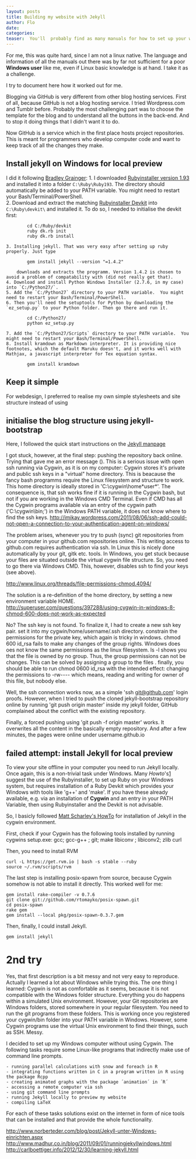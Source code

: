 ```yaml
---
layout: posts
title: Building my website with Jekyll 
author: Flo
date: 
categories:
teaser:  You'll  probably find as many manuals for how to set up your website with Jekyll as you find websites set up with Jekyll. Apparently everybody who tried that fabulous simple static site generator feels the urge to write down how it was done. I admit, I can't resist. So, this post is not for you readers, but for my own records. No warranties. 
---
```


For me, this was quite hard, since I am not a linux native. The language and information of all the manuals out there was by far not sufficient for a poor **Windows user** like me, even if Linux basic knowledge is at hand. I take it as a challenge. 

I try to document here how it worked out for me. 

Blogging via GitHub is very different from other blog hosting services. First of all, because GitHub is not a blog hosting service. I tried Wordpress.com and Tumblr before. Probably the most challenging part was to choose the template for the blog and to understand all the buttons in the back-end. And to stop it doing things that I didn't want it to do.

Now GitHub is a service which in the first place hosts project repositories. This is meant for programmers who develop computer code and want to keep track of all the changes they make. 



## Install jekyll on Windows for local preview

I did it following [Bradley Grainger](http://bradleygrainger.com/2011/09/07/how-to-use-github-pages-on-windows.html): 
	1. I downloaded [Rubyinstaller version 1.93](http://rubyinstaller.org/downloads/) and installed it into a folder `C:\Ruby\Ruby193`. The directory should automatically be added to your PATH variable. You might need to restart your Bash/Terminal/PowerShell.  
	2. Download and extract the matching [Rubyinstaller Devkit](http://rubyinstaller.org/downloads/) into `C:\Ruby\devkit\` and installed it. To do so, I needed to initialise the devkit first: 

			cd C:/Ruby/devkit
			ruby dk.rb init
			ruby dk.rb install
	
	3. Installing jekyll. That was very easy after setting up ruby properly. Just type
	
			gem install jekyll --version "=1.4.2"
			
		downloads and extracts the programm. Version 1.4.2 is chosen to avoid a problem of compatability with (did not really get that). 
	4. Download and install Python Windows Installer (2.7.6, in my case) into `C:/Python27/`.
	5. Add the `C:/Python27` directory to your PATH variable.  You might need to restart your Bash/Terminal/PowerShell. 
	6. Then you'll need the setuptools for Python by downloading the `ez_setup.py` to your Python folder. Then go there and run it. 
		
			cd C:/Python27/
			python ez_setup.py

	7. Add the `C:/Python27/Scripts` directory to your PATH variable.  You might need to restart your Bash/Terminal/PowerShell. 
	8. Install kramdown as Markdown interpreter. It is providing nice footnotes, which the default Maruku doesn't, and it works well with Mathjax, a javascript interpreter for Tex equation syntax. 
	
			gem install kramdown
	
	
## Keep it simple

For webdesign, I preferred to realise my own simple stylesheets and site structure instead of using 
	

## initialise the blog structure using jekyll-bootstrap 

Here, I followed the quick start instructions on the [Jekyll manpage](http://jekyllbootstrap.com/usage/jekyll-quick-start.html)

I got stuck, however, at the final step: pushing the repository back online. Trying that gave me an error message ().  This is a serious issue with open ssh running via Cygwin, as it is on my computer: Cygwin stores it's private and public ssh keys in a "virtual" home directory. This is beacause the fancy bash programms require the Linux filesystem and structure to work. This home directory is ideally stored in 'C:\cygwin\home\*user*'. The consequence is, that ssh works fine if it is running in the Cygwin bash, but not if you are working in the Windows CMD Terminal. Even if CMD has all the Cygwin programs available via an entry of the cygwin path ('C:\cygwin\bin;') in the Windows PATH variable, it does not know where to find the ssh keys.
 http://imikay.wordpress.com/2011/08/06/ssh-add-could-not-open-a-connection-to-your-authentication-agent-on-windows/  
 
The problem arises, whenever you try to push (sync) git repositories from your computer in your github.com repositories online. This writing access to github.com requires authentication via ssh. In Linux this is nicely done automatically by your git, gitk etc. tools. In Windows, you get stuck because your files are situated outside the virtual cygwin file structure. So, you need to go there via Windows CMD. This, however, disables ssh to find your keys (see above).

http://www.linux.org/threads/file-permissions-chmod.4094/

The solution is a re-definition of the home directory, by setting a new environment variable HOME.  
 http://superuser.com/questions/397288/using-cygwin-in-windows-8-chmod-600-does-not-work-as-expected
 
No? The ssh key is not found. To finalize it, I had to create a new ssh key pair. set it into my cygwin/home/username/.ssh directory. constrain the permissions for the private key, which again is tricky in windows. chmod 600 id_rsa fails to make any changes of the group rights. Windows does oes not know the same permissions as the linux filesystem. ls -l shows you that the file is owned by no group. Thus, the group permissions can not be changes. This can be solved by assigning a group to the files  . finally, you should be able to run chmod 0600 id_rsa with the intended effect: changing the permissions to -rw---- which means, reading and writing for owner of this file, but nobody else. 

Well, the ssh connection works now, as a simple 'ssh git@github.com' login proofs. 
However, when I tried to push the cloned jekyll-bootstrap repository online by running 'git push origin master' inside my jekyll folder, GitHub complained about the conflict with the existing repository.

Finally, a forced pushing using 'git push -f origin master' works. It overwrites all the content in the basically empty repository. And after a few minutes, the pages were online under username.github.io



## failed attempt: install Jekyll for local preview

To view your site offline in your computer you need to run Jekyll locally. Once again, this is a non-trivial task under Windows. Many *Howto*'s[1](http://bradleygrainger.com/2011/09/07/how-to-use-github-pages-on-windows.html) suggest the use of the Rubyinstaller, to set up Ruby on your Windows system, but requires installation of a Ruby Devkit which provides your Windows with tools like 'g++' and 'make'. If you have these already available, e.g. via an installation of **Cygwin** and an entry in your PATH Variable, then using Rubyinstaller and the Devkit is not advisable. 
   
So, I basicly followed [Matt Scharley's HowTo](http://matt.scharley.me/2012/03/10/windows-cygwin-and-jekyll.html) for installation of Jekyll in the cygwin environment.

First, check if your Cygwin has the following tools installed by running cygwins setup.exe: 
	gcc; gcc-g++ ; git; make
    libiconv ; libiconv2; zlib
    curl

Then, you need to install RVM 
	
	curl -L https://get.rvm.io | bash -s stable --ruby
	source ~/.rvm/scripts/rvm

The last step is installing posix-spawn from source, because Cygwin somehow is not able to install it directly. This worked well for me:

	gem install rake-compiler -v 0.7.6
	git clone git://github.com/rtomayko/posix-spawn.git
	cd posix-spawn
	rake gem
	gem install --local pkg/posix-spawn-0.3.7.gem

Then, finally, I could install Jekyll.

	gem install jekyll
	

# 2nd try
Yes, that first description is a bit messy and not very easy to reproduce. Actually I learned a lot about Windows while trying this. The one thing I learned: Cygwin is not as comfortable as it seems, because it is not compatible with the Windows folder structure. Everything you do happens within a simulated Unix environment. However, your Git repositories are Windows folders, stored somewhere in your regular filesystem. You need to run the git programs from these folders. This is working once you registered your cygwin/bin folder into your PATH variable in Windows. However, some Cygwin programs use the virtual Unix environment to find their things, such as SSH. Messy. 

I decided to set up my Windows computer without using Cygwin. The following tasks require some Linux-like programs that indirectly make use of command line prompts.

	- running parallel calculations with snow and foreach in R
	- integrating functions written in C in a program written in R using the package Rcpp
	- creating animated graphs with the package ´animation´ in ´R´
	- accessing a remote computer via ssh
	- using git command line prompts 
	- running Jekyll locally to preview my website
	- compiling LaTeX
	
For each of these tasks solutions exist on the internet in form of nice tools that can be installed and that provide the whole functionality. 

http://www.norberteder.com/blog/post/Jekyll-unter-Windows-einrichten.aspx
http://www.madhur.co.in/blog/2011/09/01/runningjekyllwindows.html
http://carlboettiger.info/2012/12/30/learning-jekyll.html

